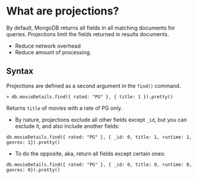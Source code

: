 # What are projections?

By default, MongoDB returns all fields in all matching documents for queries. Projections limit the fields returned in results documents.

* Reduce network overhead
* Reduce amount of processing.

## Syntax

Projections are defined as a second argument in the `find()` command.

```
> db.movieDetails.find({ rated: "PG" }, { title: 1 }).pretty()
```
Returns `title` of movies with a rate of PG only.

* By nature, projections exclude all other fields except `_id`, but you can exclude it, and also include another fields:
```
db.movieDetails.find({ rated: "PG" }, { _id: 0, title: 1, runtime: 1, genres: 1}).pretty()
```
* To do the opposite, aka, return all fields except certain ones:
```
db.movieDetails.find({ rated: "PG" }, { _id: 0, title: 0, runtime: 0, genres: 0}).pretty()
```